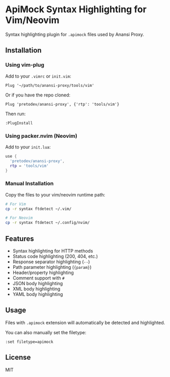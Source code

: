 # ApiMock Syntax Highlighting for Vim/Neovim

Syntax highlighting plugin for `.apimock` files used by Anansi Proxy.

## Installation

### Using vim-plug

Add to your `.vimrc` or `init.vim`:

```vim
Plug '~/path/to/anansi-proxy/tools/vim'
```

Or if you have the repo cloned:

```vim
Plug 'pretodev/anansi-proxy', {'rtp': 'tools/vim'}
```

Then run:
```
:PlugInstall
```

### Using packer.nvim (Neovim)

Add to your `init.lua`:

```lua
use {
  'pretodev/anansi-proxy',
  rtp = 'tools/vim'
}
```

### Manual Installation

Copy the files to your vim/neovim runtime path:

```bash
# For Vim
cp -r syntax ftdetect ~/.vim/

# For Neovim
cp -r syntax ftdetect ~/.config/nvim/
```

## Features

- Syntax highlighting for HTTP methods
- Status code highlighting (200, 404, etc.)
- Response separator highlighting (`--`)
- Path parameter highlighting (`{param}`)
- Header/property highlighting
- Comment support with `#`
- JSON body highlighting
- XML body highlighting
- YAML body highlighting

## Usage

Files with `.apimock` extension will automatically be detected and highlighted.

You can also manually set the filetype:
```vim
:set filetype=apimock
```

## License

MIT
